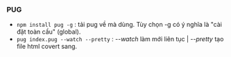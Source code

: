 ### PUG
- `npm install pug -g` : tải pug về mà dùng. Tùy chọn -g có ý nghĩa là "cài đặt toàn cầu" (global).
- `pug index.pug --watch --pretty` : *--watch* làm mới liên tục | *--pretty* tạo file html covert sang.